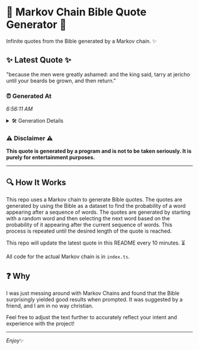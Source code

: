 # 📖 Markov Chain Bible Quote Generator 📖

Infinite quotes from the Bible generated by a Markov chain. ✨

## ✨ Latest Quote ✨
"because the men were greatly ashamed: and the king said, tarry at jericho until your beards be grown, and then return."

### ⏰ Generated At
*6:56:11 AM*

<details>
    <summary>🛠️ Generation Details</summary>
    <p>
        <strong>🌱 Seed:</strong> because<br>
        <strong>🔄 Iterations:</strong> 20<br>
        <strong>📜 Context History:</strong><br>[ because ]: the<br>[ because, the ]: men<br>[ because, the, men ]: were<br>[ because, the, men, were ]: greatly<br>[ because, the, men, were, greatly ]: ashamed:<br>[ because, the, men, were, greatly, ashamed: ]: and<br>[ the, men, were, greatly, ashamed:, and ]: the<br>[ men, were, greatly, ashamed:, and, the ]: king<br>[ were, greatly, ashamed:, and, the, king ]: said,<br>[ greatly, ashamed:, and, the, king, said, ]: tarry<br>[ ashamed:, and, the, king, said,, tarry ]: at<br>[ and, the, king, said,, tarry, at ]: jericho<br>[ the, king, said,, tarry, at, jericho ]: until<br>[ king, said,, tarry, at, jericho, until ]: your<br>[ said,, tarry, at, jericho, until, your ]: beards<br>[ tarry, at, jericho, until, your, beards ]: be<br>[ at, jericho, until, your, beards, be ]: grown,<br>[ jericho, until, your, beards, be, grown, ]: and<br>[ until, your, beards, be, grown,, and ]: then<br>[ your, beards, be, grown,, and, then ]: return.<br>
    </p>
</details>

### ⚠️ Disclaimer ⚠️
**This quote is generated by a program and is not to be taken seriously. It is purely for entertainment purposes.**

---

## 🔍 How It Works

This repo uses a Markov chain to generate Bible quotes. The quotes are generated by using the Bible as a dataset to find the probability of a word appearing after a sequence of words. The quotes are generated by starting with a random word and then selecting the next word based on the probability of it appearing after the current sequence of words. This process is repeated until the desired length of the quote is reached.

This repo will update the latest quote in this README every 10 minutes. ⏳

All code for the actual Markov chain is in `index.ts`.

## ❓ Why

I was just messing around with Markov Chains and found that the Bible surprisingly yielded good results when prompted. 
It was suggested by a friend, and I am in no way christian.

Feel free to adjust the text further to accurately reflect your intent and experience with the project!

---

*Enjoy*✨
